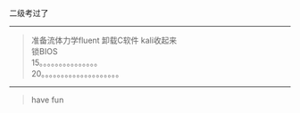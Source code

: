 二级考过了  
* * * 
>准备流体力学fluent
卸载C软件
kali收起来  
锁BIOS  
15。。。。。。。。。。。。。。。  
20。。。。。。。。。。。。。。。。。。。。  
* * *  
>have fun
